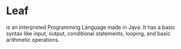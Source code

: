 <h1>Leaf</h1> 
<p>is an Interpreted Programming Language made in Java. It has a basic syntax like input, output, conditional statements, looping, and basic arithmetic operations.</p>
